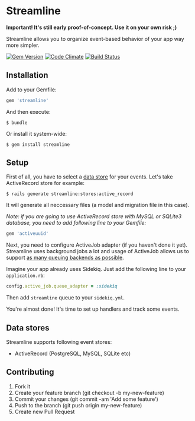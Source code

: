 # Streamline

**Important! It's still early proof-of-concept. Use it on your own risk ;)**

Streamline allows you to organize event-based behavior of your app way more simpler.

[![Gem Version](https://badge.fury.io/rb/streamline.svg)](https://badge.fury.io/rb/streamline)
[![Code Climate](https://codeclimate.com/github/atipugin/streamline/badges/gpa.svg)](https://codeclimate.com/github/atipugin/streamline)
[![Build Status](https://travis-ci.org/atipugin/streamline.svg?branch=master)](https://travis-ci.org/atipugin/streamline)

## Installation

Add to your Gemfile:

```ruby
gem 'streamline'
```

And then execute:

```shell
$ bundle
```

Or install it system-wide:

```
$ gem install streamline
```

## Setup

First of all, you have to select a [data store](#data-stores) for your events. Let's take ActiveRecord store for example:

```shell
$ rails generate streamline:stores:active_record
```

It will generate all neccessary files (a model and migration file in this case). 

*Note: if you are going to use ActiveRecord store with MySQL or SQLite3 database, you need to add following line to your Gemfile:*

```ruby
gem 'activeuuid'
```

Next, you need to configure ActiveJob adapter (if you haven't done it yet). Streamline uses background jobs a lot and usage of ActiveJob allows us to support [as many queuing backends as possible](http://edgeguides.rubyonrails.org/active_job_basics.html#backends).

Imagine your app already uses Sidekiq. Just add the following line to your `application.rb`:

```ruby
config.active_job.queue_adapter = :sidekiq
```

Then add `streamline` queue to your `sidekiq.yml`.

You're almost done! It's time to set up handlers and track some events.

## Data stores

Streamline supports following event stores:

- ActiveRecord (PostgreSQL, MySQL, SQLite etc)

## Contributing

1. Fork it
2. Create your feature branch (git checkout -b my-new-feature)
3. Commit your changes (git commit -am 'Add some feature')
4. Push to the branch (git push origin my-new-feature)
5. Create new Pull Request

